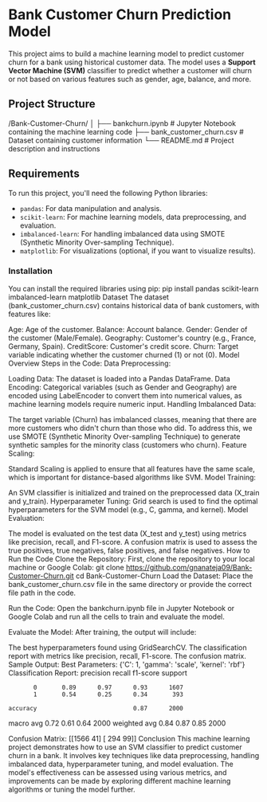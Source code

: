 # Bank Customer Churn Prediction Model

This project aims to build a machine learning model to predict customer churn for a bank using historical customer data. The model uses a **Support Vector Machine (SVM)** classifier to predict whether a customer will churn or not based on various features such as gender, age, balance, and more.

## Project Structure
/Bank-Customer-Churn/ │ ├── bankchurn.ipynb # Jupyter Notebook containing the machine learning code ├── bank_customer_churn.csv # Dataset containing customer information └── README.md # Project description and instructions

## Requirements

To run this project, you'll need the following Python libraries:

- `pandas`: For data manipulation and analysis.
- `scikit-learn`: For machine learning models, data preprocessing, and evaluation.
- `imbalanced-learn`: For handling imbalanced data using SMOTE (Synthetic Minority Over-sampling Technique).
- `matplotlib`: For visualizations (optional, if you want to visualize results).

### Installation
You can install the required libraries using pip:
pip install pandas scikit-learn imbalanced-learn matplotlib
Dataset
The dataset (bank_customer_churn.csv) contains historical data of bank customers, with features like:

Age: Age of the customer.
Balance: Account balance.
Gender: Gender of the customer (Male/Female).
Geography: Customer's country (e.g., France, Germany, Spain).
CreditScore: Customer's credit score.
Churn: Target variable indicating whether the customer churned (1) or not (0).
Model Overview
Steps in the Code:
Data Preprocessing:

Loading Data: The dataset is loaded into a Pandas DataFrame.
Data Encoding: Categorical variables (such as Gender and Geography) are encoded using LabelEncoder to convert them into numerical values, as machine learning models require numeric input.
Handling Imbalanced Data:

The target variable (Churn) has imbalanced classes, meaning that there are more customers who didn't churn than those who did. To address this, we use SMOTE (Synthetic Minority Over-sampling Technique) to generate synthetic samples for the minority class (customers who churn).
Feature Scaling:

Standard Scaling is applied to ensure that all features have the same scale, which is important for distance-based algorithms like SVM.
Model Training:

An SVM classifier is initialized and trained on the preprocessed data (X_train and y_train).
Hyperparameter Tuning: Grid search is used to find the optimal hyperparameters for the SVM model (e.g., C, gamma, and kernel).
Model Evaluation:

The model is evaluated on the test data (X_test and y_test) using metrics like precision, recall, and F1-score.
A confusion matrix is used to assess the true positives, true negatives, false positives, and false negatives.
How to Run the Code
Clone the Repository: First, clone the repository to your local machine or Google Colab:
git clone https://github.com/gnanateja09/Bank-Customer-Churn.git
cd Bank-Customer-Churn
Load the Dataset: Place the bank_customer_churn.csv file in the same directory or provide the correct file path in the code.

Run the Code: Open the bankchurn.ipynb file in Jupyter Notebook or Google Colab and run all the cells to train and evaluate the model.

Evaluate the Model: After training, the output will include:

The best hyperparameters found using GridSearchCV.
The classification report with metrics like precision, recall, F1-score.
The confusion matrix.
Sample Output:
Best Parameters: {'C': 1, 'gamma': 'scale', 'kernel': 'rbf'}
Classification Report:
              precision    recall  f1-score   support

           0       0.89      0.97      0.93      1607
           1       0.54      0.25      0.34       393

    accuracy                           0.87      2000
   macro avg       0.72      0.61      0.64      2000
weighted avg       0.84      0.87      0.85      2000

Confusion Matrix:
[[1566   41]
 [ 294   99]]
Conclusion
This machine learning project demonstrates how to use an SVM classifier to predict customer churn in a bank. It involves key techniques like data preprocessing, handling imbalanced data, hyperparameter tuning, and model evaluation. The model's effectiveness can be assessed using various metrics, and improvements can be made by exploring different machine learning algorithms or tuning the model further.
